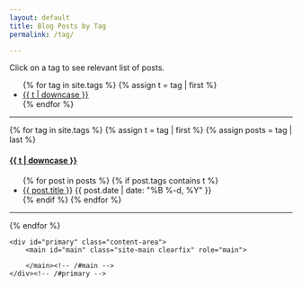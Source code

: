 ```yaml
---
layout: default
title: Blog Posts by Tag
permalink: /tag/

---
```


Click on a tag to see relevant list of posts.

<ul class="tags">
{% for tag in site.tags %}
  {% assign t = tag | first %}
  <li><a href="/tag/#{{t | downcase | replace:" ","-" }}">{{ t | downcase }}</a></li>
{% endfor %}
</ul>

<!--"{{ site.baseurl }}/tag/#{{ tag | first | slugify }}"-->

---

{% for tag in site.tags %}
  {% assign t = tag | first %}
  {% assign posts = tag | last %}

<h4><a name="{{t | downcase | replace:" ","-" }}"></a><a class="internal" href="/tag/#{{t | downcase | replace:" ","-" }}">{{ t | downcase }}</a></h4>
<ul>
{% for post in posts %}
  {% if post.tags contains t %}
  <li>
    <a href="{{ post.url }}">{{ post.title }}</a>
    <span class="date">{{ post.date | date: "%B %-d, %Y"  }}</span>
  </li>
  {% endif %}
{% endfor %}
</ul>

---

{% endfor %}



<div id="content" class="site-content">


	<div id="primary" class="content-area">
		<main id="main" class="site-main clearfix" role="main">


<article id="post-21" class="post-21 page type-page status-publish hentry" itemscope itemtype="http://schema.org/WebPage">


		</main><!-- /#main -->
	</div><!-- /#primary -->
</div><!-- /#content -->
